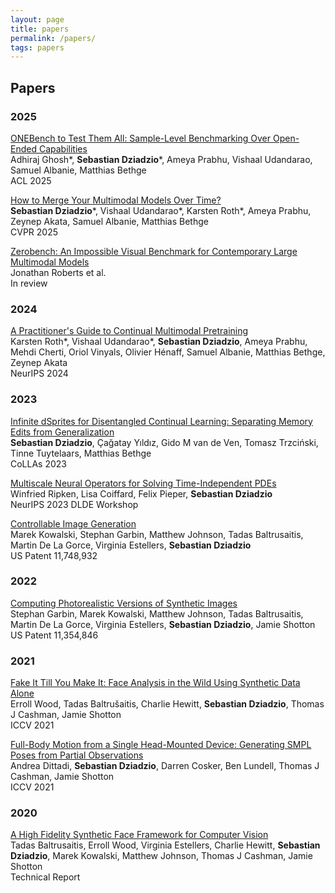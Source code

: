 ```yaml
---
layout: page
title: papers
permalink: /papers/
tags: papers
---
```


## Papers

### 2025

[ONEBench to Test Them All: Sample-Level Benchmarking Over Open-Ended Capabilities](https://arxiv.org/abs/2412.06745) \
Adhiraj Ghosh\*, **Sebastian Dziadzio**\*, Ameya Prabhu, Vishaal Udandarao, Samuel Albanie, Matthias Bethge \
ACL 2025

[How to Merge Your Multimodal Models Over Time?](https://arxiv.org/abs/2412.06712) \
**Sebastian Dziadzio**\*, Vishaal Udandarao\*, Karsten Roth\*, Ameya Prabhu, Zeynep Akata, Samuel Albanie, Matthias Bethge \
CVPR 2025

[Zerobench: An Impossible Visual Benchmark for Contemporary Large Multimodal Models](https://arxiv.org/abs/2502.09696) \
Jonathan Roberts et al. \
In review

### 2024

[A Practitioner's Guide to Continual Multimodal Pretraining](https://arxiv.org/abs/2408.14471) \
Karsten Roth\*, Vishaal Udandarao\*, **Sebastian Dziadzio**, Ameya Prabhu, Mehdi Cherti, Oriol Vinyals, Olivier Hénaff, Samuel Albanie, Matthias Bethge, Zeynep Akata \
NeurIPS 2024

### 2023

[Infinite dSprites for Disentangled Continual Learning: Separating Memory Edits from Generalization](https://proceedings.mlr.press/v274/dziadzio25a.html) \
**Sebastian Dziadzio**, Çağatay Yıldız, Gido M van de Ven, Tomasz Trzciński, Tinne Tuytelaars, Matthias Bethge \
CoLLAs 2023

[Multiscale Neural Operators for Solving Time-Independent PDEs](https://arxiv.org/abs/2311.05964) \
Winfried Ripken, Lisa Coiffard, Felix Pieper, **Sebastian Dziadzio** \
NeurIPS 2023 DLDE Workshop

[Controllable Image Generation](https://patents.google.com/patent/US11748932B2/en) \
Marek Kowalski, Stephan Garbin, Matthew Johnson, Tadas Baltrusaitis, Martin De La Gorce, Virginia Estellers, **Sebastian Dziadzio** \
US Patent 11,748,932

### 2022

[Computing Photorealistic Versions of Synthetic Images](https://patents.google.com/patent/US11354846B2/en) \
Stephan Garbin, Marek Kowalski, Matthew Johnson, Tadas Baltrusaitis, Martin De La Gorce, Virginia Estellers, **Sebastian Dziadzio**, Jamie Shotton \
US Patent 11,354,846

### 2021

[Fake It Till You Make It: Face Analysis in the Wild Using Synthetic Data Alone](https://arxiv.org/abs/2109.15102) \
Erroll Wood, Tadas Baltrušaitis, Charlie Hewitt, **Sebastian Dziadzio**, Thomas J Cashman, Jamie Shotton \
ICCV 2021

[Full-Body Motion from a Single Head-Mounted Device: Generating SMPL Poses from Partial Observations](https://ieeexplore.ieee.org/document/9710218) \
Andrea Dittadi, **Sebastian Dziadzio**, Darren Cosker, Ben Lundell, Thomas J Cashman, Jamie Shotton \
ICCV 2021

### 2020

[A High Fidelity Synthetic Face Framework for Computer Vision](https://arxiv.org/abs/2007.08364) \
Tadas Baltrusaitis, Erroll Wood, Virginia Estellers, Charlie Hewitt, **Sebastian Dziadzio**, Marek Kowalski, Matthew Johnson, Thomas J Cashman, Jamie Shotton \
Technical Report

